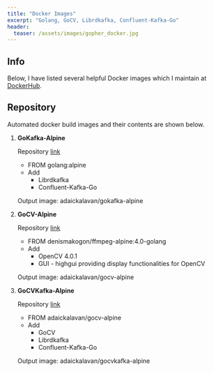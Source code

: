 ```yaml
---
title: "Docker Images"
excerpt: "Golang, GoCV, Librdkafka, Confluent-Kafka-Go"
header:
  teaser: /assets/images/gopher_docker.jpg
---
```


## Info

Below, I have listed several helpful Docker images which I maintain at [DockerHub](https://hub.docker.com/u/adaickalavan).

## Repository

Automated docker build images and their contents are shown below.

1. **GoKafka-Alpine**

    Repository [link](https://github.com/Adaickalavan/gokafka-alpine)

    + FROM golang:alpine
    + Add
      + Librdkafka
      + Confluent-Kafka-Go

    Output image: adaickalavan/gokafka-alpine

2. **GoCV-Alpine**

    Repository [link](https://github.com/Adaickalavan/gocv-alpine)

    + FROM denismakogon/ffmpeg-alpine:4.0-golang
    + Add
      + OpenCV 4.0.1
      + GUI - highgui providing display functionalities for OpenCV

    Output image: adaickalavan/gocv-alpine
  
3. **GoCVKafka-Alpine**

    Repository [link](https://github.com/Adaickalavan/gocvkafka-alpine)

    + FROM adaickalavan/gocv-alpine
    + Add
      + GoCV
      + Librdkafka
      + Confluent-Kafka-Go

    Output image: adaickalavan/gocvkafka-alpine
